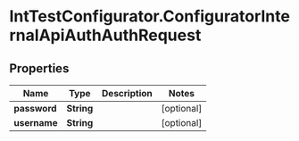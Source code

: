 # IntTestConfigurator.ConfiguratorInternalApiAuthAuthRequest

## Properties

Name | Type | Description | Notes
------------ | ------------- | ------------- | -------------
**password** | **String** |  | [optional] 
**username** | **String** |  | [optional] 


